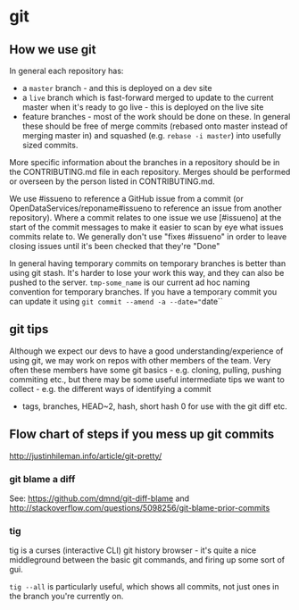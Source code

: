 # git

## How we use git

In general each repository has:
* a `master` branch - and this is deployed on a dev site
* a `live`  branch which is fast-forward merged to update to the current master when it's ready to go live - this is deployed on the live site
* feature branches - most of the work should be done on these. In general these should be free of merge commits (rebased onto master instead of merging master in) and squashed (e.g. `rebase -i master`) into usefully sized commits.

More specific information about the branches in a repository should be in the CONTRIBUTING.md file in each repository. Merges should be performed or overseen by the person listed in CONTRIBUTING.md.

We use #issueno to reference a GitHub issue from a commit (or OpenDataServices/reponame#issueno to reference an issue from another repository). Where a commit relates to one issue we use [#issueno] at the start of the commit messages to make it easier to scan by eye what issues commits relate to. We generally don't use "fixes #issueno" in order to leave closing issues until it's been checked that they're "Done"

In general having temporary commits on temporary branches is better than using git stash. It's harder to lose your work this way, and they can also be pushed to the server. `tmp-some_name` is our current ad hoc naming convention for temporary branches. If you have a temporary commit you can update it using  `git commit --amend -a --date="`date``

## git tips

Although we expect our devs to have a good understanding/experience of 
using git, we may work on repos with other members of the team. Very 
often these members have some git basics - e.g. cloning, pulling, 
pushing commiting etc., but there may be some useful intermediate tips 
we want to collect - e.g. the different ways of identifying a commit 
- tags, branches, HEAD~2, hash, short hash 0 for use with the git diff 
etc.

## Flow chart of steps if you mess up git commits

http://justinhileman.info/article/git-pretty/

### git blame a diff

See: https://github.com/dmnd/git-diff-blame and http://stackoverflow.com/questions/5098256/git-blame-prior-commits

### tig

tig is a curses (interactive CLI) git history browser - it's quite a nice middleground between the basic git commands, and firing up some sort of gui.

`tig --all` is particularly useful, which shows all commits, not just ones in the branch you're currently on.


